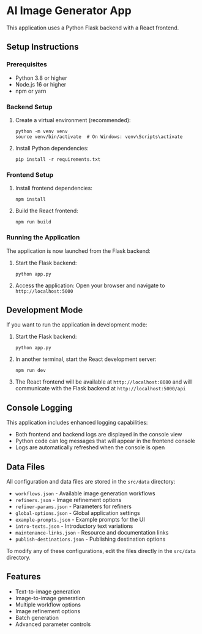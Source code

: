 
# AI Image Generator App

This application uses a Python Flask backend with a React frontend.

## Setup Instructions

### Prerequisites
- Python 3.8 or higher
- Node.js 16 or higher
- npm or yarn

### Backend Setup
1. Create a virtual environment (recommended):
   ```
   python -m venv venv
   source venv/bin/activate  # On Windows: venv\Scripts\activate
   ```

2. Install Python dependencies:
   ```
   pip install -r requirements.txt
   ```

### Frontend Setup
1. Install frontend dependencies:
   ```
   npm install
   ```

2. Build the React frontend:
   ```
   npm run build
   ```

### Running the Application
The application is now launched from the Flask backend:

1. Start the Flask backend:
   ```
   python app.py
   ```

2. Access the application:
   Open your browser and navigate to `http://localhost:5000`

## Development Mode
If you want to run the application in development mode:

1. Start the Flask backend:
   ```
   python app.py
   ```

2. In another terminal, start the React development server:
   ```
   npm run dev
   ```

3. The React frontend will be available at `http://localhost:8080` and will communicate with the Flask backend at `http://localhost:5000/api`

## Console Logging
This application includes enhanced logging capabilities:

- Both frontend and backend logs are displayed in the console view
- Python code can log messages that will appear in the frontend console
- Logs are automatically refreshed when the console is open

## Data Files
All configuration and data files are stored in the `src/data` directory:

- `workflows.json` - Available image generation workflows
- `refiners.json` - Image refinement options
- `refiner-params.json` - Parameters for refiners
- `global-options.json` - Global application settings
- `example-prompts.json` - Example prompts for the UI
- `intro-texts.json` - Introductory text variations
- `maintenance-links.json` - Resource and documentation links
- `publish-destinations.json` - Publishing destination options

To modify any of these configurations, edit the files directly in the `src/data` directory.

## Features
- Text-to-image generation
- Image-to-image generation
- Multiple workflow options
- Image refinement options
- Batch generation
- Advanced parameter controls
